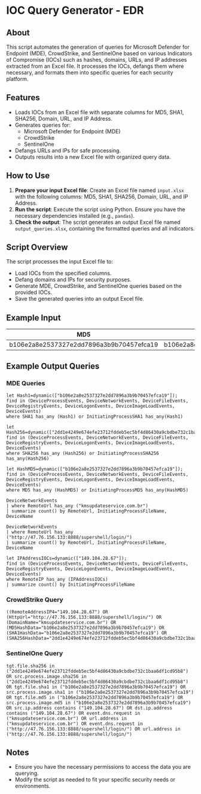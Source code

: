 # IOC Query Generator - EDR

## About
This script automates the generation of queries for Microsoft Defender for Endpoint (MDE), CrowdStrike, and SentinelOne based on various Indicators of Compromise (IOCs) such as hashes, domains, URLs, and IP addresses extracted from an Excel file. It processes the IOCs, defangs them where necessary, and formats them into specific queries for each security platform.

## Features
- Loads IOCs from an Excel file with separate columns for MD5, SHA1, SHA256, Domain, URL, and IP Address.
- Generates queries for:
  - Microsoft Defender for Endpoint (MDE)
  - CrowdStrike
  - SentinelOne
- Defangs URLs and IPs for safe processing.
- Outputs results into a new Excel file with organized query data.

## How to Use
1. **Prepare your input Excel file**: Create an Excel file named `input.xlsx` with the following columns: MD5, SHA1, SHA256, Domain, URL, and IP Address.
2. **Run the script**: Execute the script using Python. Ensure you have the necessary dependencies installed (e.g., `pandas`).
3. **Check the output**: The script generates an output Excel file named `output_queries.xlsx`, containing the formatted queries and all indicators.

## Script Overview
The script processes the input Excel file to:
- Load IOCs from the specified columns.
- Defang domains and IPs for security purposes.
- Generate MDE, CrowdStrike, and SentinelOne queries based on the provided IOCs.
- Save the generated queries into an output Excel file.

## Example Input
| MD5                                      | SHA1                                     | SHA256                                                           | Domain                  | URL                                         | IP Address    |
|------------------------------------------|------------------------------------------|------------------------------------------------------------------|-------------------------|---------------------------------------------|---------------|
| b106e2a8e2537327e2dd7896a3b9b70457efca19 | b106e2a8e2537327e2dd7896a3b9b70457efca19 | 2dd1e4249e674efe23712fddeb5ec5bf4d86430a9cbdbe732c1baa6df1cd95b8 | kmsupdateservice.com.br | http://47.76.156.133:8888/supershell/login/ | 149.104.28.67 |

## Example Output Queries

### MDE Queries
```plaintext
let Hash1=dynamic(["b106e2a8e2537327e2dd7896a3b9b70457efca19"]);
find in (DeviceProcessEvents, DeviceNetworkEvents, DeviceFileEvents, DeviceRegistryEvents, DeviceLogonEvents, DeviceImageLoadEvents, DeviceEvents)
where SHA1 has_any (Hash1) or InitiatingProcessSHA1 has_any(Hash1)

let Hash256=dynamic(["2dd1e4249e674efe23712fddeb5ec5bf4d86430a9cbdbe732c1baa6df1cd95b8"]);
find in (DeviceProcessEvents, DeviceNetworkEvents, DeviceFileEvents, DeviceRegistryEvents, DeviceLogonEvents, DeviceImageLoadEvents, DeviceEvents)
where SHA256 has_any (Hash256) or InitiatingProcessSHA256 has_any(Hash256)

let HashMD5=dynamic(["b106e2a8e2537327e2dd7896a3b9b70457efca19"]);
find in (DeviceProcessEvents, DeviceNetworkEvents, DeviceFileEvents, DeviceRegistryEvents, DeviceLogonEvents, DeviceImageLoadEvents, DeviceEvents)
where MD5 has_any (HashMD5) or InitiatingProcessMD5 has_any(HashMD5)

DeviceNetworkEvents
| where RemoteUrl has_any ("kmsupdateservice.com.br")
| summarize count() by RemoteUrl, InitiatingProcessFileName, DeviceName

DeviceNetworkEvents
| where RemoteUrl has_any ("http://47.76.156.133:8888/supershell/login/")
| summarize count() by RemoteUrl, InitiatingProcessFileName, DeviceName

let IPAddressIOCs=dynamic(["149.104.28.67"]);
find in (DeviceProcessEvents, DeviceNetworkEvents, DeviceFileEvents, DeviceRegistryEvents, DeviceLogonEvents, DeviceImageLoadEvents, DeviceEvents)
where RemoteIP has_any (IPAddressIOCs)
| summarize count() by InitiatingProcessFileName
```

### CrowdStrike Query
```plaintext
((RemoteAddressIP4="149.104.28.67") OR (HttpUrl="http://47.76.156.133:8888/supershell/login/") OR (DomainName="kmsupdateservice.com.br") OR (MD5HashData="b106e2a8e2537327e2dd7896a3b9b70457efca19") OR (SHA1HashData="b106e2a8e2537327e2dd7896a3b9b70457efca19") OR (SHA256HashData="2dd1e4249e674efe23712fddeb5ec5bf4d86430a9cbdbe732c1baa6df1cd95b8"))
```

### SentinelOne Query
```plaintext
tgt.file.sha256 in ("2dd1e4249e674efe23712fddeb5ec5bf4d86430a9cbdbe732c1baa6df1cd95b8") OR src.process.image.sha256 in ("2dd1e4249e674efe23712fddeb5ec5bf4d86430a9cbdbe732c1baa6df1cd95b8") OR tgt.file.sha1 in ("b106e2a8e2537327e2dd7896a3b9b70457efca19") OR src.process.image.sha1 in ("b106e2a8e2537327e2dd7896a3b9b70457efca19") OR tgt.file.md5 in ("b106e2a8e2537327e2dd7896a3b9b70457efca19") OR src.process.image.md5 in ("b106e2a8e2537327e2dd7896a3b9b70457efca19") OR src.ip.address contains ("149.104.28.67") OR dst.ip.address contains ("149.104.28.67") OR event.dns.request in ("kmsupdateservice.com.br") OR url.address in ("kmsupdateservice.com.br") OR event.dns.request in ("http://47.76.156.133:8888/supershell/login/") OR url.address in ("http://47.76.156.133:8888/supershell/login/")
```

## Notes
- Ensure you have the necessary permissions to access the data you are querying.
- Modify the script as needed to fit your specific security needs or environments.
